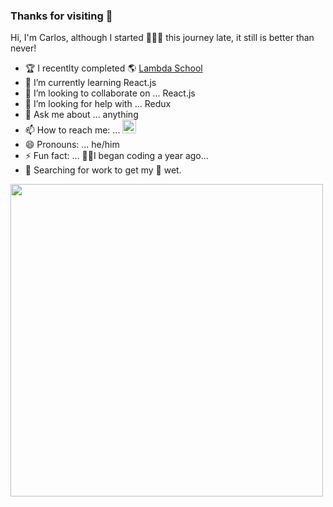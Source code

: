 ### Thanks for visiting 👋 

Hi, I'm Carlos, although I started 👨🏻‍💻 this journey late, it still is better than never!

- 🏆 I recentlty completed 🌎 [Lambda School](https://lambdaschool.com/)
- 🌱 I’m currently learning React.js
- 👯 I’m looking to collaborate on ... React.js
- 🤔 I’m looking for help with ... Redux
- 💬 Ask me about ... anything
- 📫 How to reach me: ... [<img alt="LinkedIn" width="22px" src="https://cdn.jsdelivr.net/npm/simple-icons@v3/icons/linkedin.svg" />](https://www.linkedin.com/in/carlos-f-venegas/)
- 😄 Pronouns: ... he/him
- ⚡ Fun fact: ... 🤦‍♂️I began coding a year ago...
- 🔭 Searching for work to get my 👣 wet.


<img src='https://media.giphy.com/media/xr7h97oQVTnAk/giphy.gif' width='500px'/>
